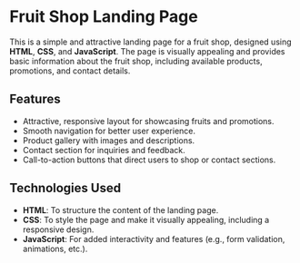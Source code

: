 # Fruit Shop Landing Page

This is a simple and attractive landing page for a fruit shop, designed using **HTML**, **CSS**, and **JavaScript**. The page is visually appealing and provides basic information about the fruit shop, including available products, promotions, and contact details.

## Features

- Attractive, responsive layout for showcasing fruits and promotions.
- Smooth navigation for better user experience.
- Product gallery with images and descriptions.
- Contact section for inquiries and feedback.
- Call-to-action buttons that direct users to shop or contact sections.

## Technologies Used

- **HTML**: To structure the content of the landing page.
- **CSS**: To style the page and make it visually appealing, including a responsive design.
- **JavaScript**: For added interactivity and features (e.g., form validation, animations, etc.).

